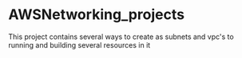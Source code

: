# AWSNetworking_projects
This project contains several ways to create as subnets and vpc's to running and building several resources in it
